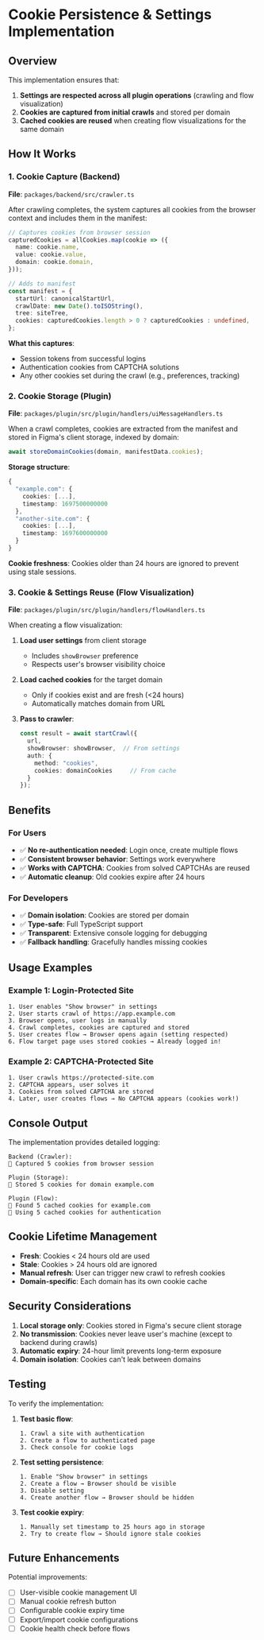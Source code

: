 # Cookie Persistence & Settings Implementation

## Overview

This implementation ensures that:
1. **Settings are respected across all plugin operations** (crawling and flow visualization)
2. **Cookies are captured from initial crawls** and stored per domain
3. **Cached cookies are reused** when creating flow visualizations for the same domain

## How It Works

### 1. Cookie Capture (Backend)

**File**: `packages/backend/src/crawler.ts`

After crawling completes, the system captures all cookies from the browser context and includes them in the manifest:

```typescript
// Captures cookies from browser session
capturedCookies = allCookies.map(cookie => ({
  name: cookie.name,
  value: cookie.value,
  domain: cookie.domain,
}));

// Adds to manifest
const manifest = {
  startUrl: canonicalStartUrl,
  crawlDate: new Date().toISOString(),
  tree: siteTree,
  cookies: capturedCookies.length > 0 ? capturedCookies : undefined,
};
```

**What this captures**:
- Session tokens from successful logins
- Authentication cookies from CAPTCHA solutions
- Any other cookies set during the crawl (e.g., preferences, tracking)

### 2. Cookie Storage (Plugin)

**File**: `packages/plugin/src/plugin/handlers/uiMessageHandlers.ts`

When a crawl completes, cookies are extracted from the manifest and stored in Figma's client storage, indexed by domain:

```typescript
await storeDomainCookies(domain, manifestData.cookies);
```

**Storage structure**:
```typescript
{
  "example.com": {
    cookies: [...],
    timestamp: 1697500000000
  },
  "another-site.com": {
    cookies: [...],
    timestamp: 1697600000000
  }
}
```

**Cookie freshness**: Cookies older than 24 hours are ignored to prevent using stale sessions.

### 3. Cookie & Settings Reuse (Flow Visualization)

**File**: `packages/plugin/src/plugin/handlers/flowHandlers.ts`

When creating a flow visualization:

1. **Load user settings** from client storage
   - Includes `showBrowser` preference
   - Respects user's browser visibility choice

2. **Load cached cookies** for the target domain
   - Only if cookies exist and are fresh (<24 hours)
   - Automatically matches domain from URL

3. **Pass to crawler**:
   ```typescript
   const result = await startCrawl({
     url,
     showBrowser: showBrowser,  // From settings
     auth: {
       method: "cookies",
       cookies: domainCookies     // From cache
     }
   });
   ```

## Benefits

### For Users
- ✅ **No re-authentication needed**: Login once, create multiple flows
- ✅ **Consistent browser behavior**: Settings work everywhere
- ✅ **Works with CAPTCHA**: Cookies from solved CAPTCHAs are reused
- ✅ **Automatic cleanup**: Old cookies expire after 24 hours

### For Developers
- ✅ **Domain isolation**: Cookies are stored per domain
- ✅ **Type-safe**: Full TypeScript support
- ✅ **Transparent**: Extensive console logging for debugging
- ✅ **Fallback handling**: Gracefully handles missing cookies

## Usage Examples

### Example 1: Login-Protected Site
```
1. User enables "Show browser" in settings
2. User starts crawl of https://app.example.com
3. Browser opens, user logs in manually
4. Crawl completes, cookies are captured and stored
5. User creates flow → Browser opens again (setting respected)
6. Flow target page uses stored cookies → Already logged in!
```

### Example 2: CAPTCHA-Protected Site
```
1. User crawls https://protected-site.com
2. CAPTCHA appears, user solves it
3. Cookies from solved CAPTCHA are stored
4. Later, user creates flows → No CAPTCHA appears (cookies work!)
```

## Console Output

The implementation provides detailed logging:

```
Backend (Crawler):
🍪 Captured 5 cookies from browser session

Plugin (Storage):
🍪 Stored 5 cookies for domain example.com

Plugin (Flow):
🍪 Found 5 cached cookies for example.com
🍪 Using 5 cached cookies for authentication
```

## Cookie Lifetime Management

- **Fresh**: Cookies < 24 hours old are used
- **Stale**: Cookies > 24 hours old are ignored
- **Manual refresh**: User can trigger new crawl to refresh cookies
- **Domain-specific**: Each domain has its own cookie cache

## Security Considerations

1. **Local storage only**: Cookies stored in Figma's secure client storage
2. **No transmission**: Cookies never leave user's machine (except to backend during crawls)
3. **Automatic expiry**: 24-hour limit prevents long-term exposure
4. **Domain isolation**: Cookies can't leak between domains

## Testing

To verify the implementation:

1. **Test basic flow**:
   ```
   1. Crawl a site with authentication
   2. Create a flow to authenticated page
   3. Check console for cookie logs
   ```

2. **Test setting persistence**:
   ```
   1. Enable "Show browser" in settings
   2. Create a flow → Browser should be visible
   3. Disable setting
   4. Create another flow → Browser should be hidden
   ```

3. **Test cookie expiry**:
   ```
   1. Manually set timestamp to 25 hours ago in storage
   2. Try to create flow → Should ignore stale cookies
   ```

## Future Enhancements

Potential improvements:
- [ ] User-visible cookie management UI
- [ ] Manual cookie refresh button
- [ ] Configurable cookie expiry time
- [ ] Export/import cookie configurations
- [ ] Cookie health check before flows
